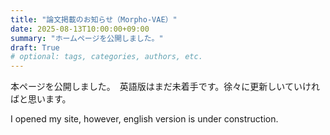 ```yaml
---
title: "論文掲載のお知らせ（Morpho-VAE）"
date: 2025-08-13T10:00:00+09:00
summary: "ホームページを公開しました。"
draft: True
# optional: tags, categories, authors, etc.
---
```

本ページを公開しました。　英語版はまだ未着手です。徐々に更新しいていければと思います。

I opened my site, however, english version is under construction. 